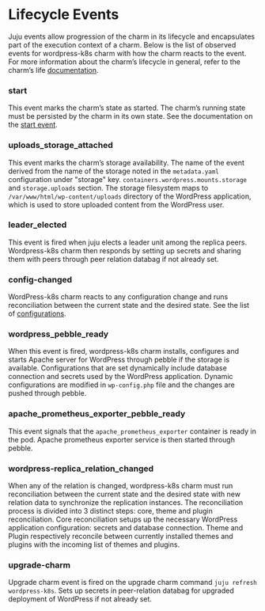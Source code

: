 # Lifecycle Events

Juju events allow progression of the charm in its lifecycle and encapsulates part of the execution
context of a charm. Below is the list of observed events for wordpress-k8s charm with how the charm
reacts to the event. For more information about the charm’s lifecycle in general, refer to the
charm’s life [documentation](https://juju.is/docs/sdk/a-charms-life#heading--the-graph).

### start

This event marks the charm’s state as started. The charm’s running state must be persisted by the
charm in its own state. See the documentation on the
[start event](https://juju.is/docs/sdk/start-event).

### uploads_storage_attached

This event marks the charm’s storage availability. The name of the event derived from the name of
the storage noted in the `metadata.yaml` configuration under "storage" key.
`containers.wordpress.mounts.storage` and `storage.uploads` section. The storage filesystem maps to
`/var/www/html/wp-content/uploads` directory of the WordPress application, which is used to store
uploaded content from the WordPress user.

### leader_elected

This event is fired when juju elects a leader unit among the replica peers. Wordpress-k8s charm
then responds by setting up secrets and sharing them with peers through peer relation databag if
not already set.

### config-changed

WordPress-k8s charm reacts to any configuration change and runs reconciliation between the current
state and the desired state. See the list of
[configurations](https://charmhub.io/wordpress-k8s/configure).

### wordpress_pebble_ready

When this event is fired, wordpress-k8s charm installs, configures and starts Apache server for
WordPress through pebble if the storage is available. Configurations that are set dynamically
include database connection and secrets used by the WordPress application. Dynamic configurations
are modified in `wp-config.php` file and the changes are pushed through pebble.

### apache_prometheus_exporter_pebble_ready

This event signals that the `apache_prometheus_exporter` container is ready in the pod. Apache
prometheus exporter service is then started through pebble.

### wordpress-replica_relation_changed

When any of the relation is changed, wordpress-k8s charm must run reconciliation between the
current state and the desired state with new relation data to synchronize the replication
instances. The reconciliation process is divided into 3 distinct steps: core, theme and plugin
reconciliation. Core reconciliation setups up the necessary WordPress application configuration:
secrets and database connection. Theme and Plugin respectively reconcile between currently
installed themes and plugins with the incoming list of themes and plugins.

### upgrade-charm

Upgrade charm event is fired on the upgrade charm command `juju refresh wordpress-k8s`. Sets up
secrets in peer-relation databag for upgraded deployment of WordPress if not already set.